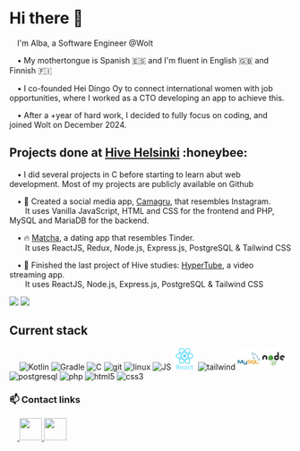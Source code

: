 <!--
### Hi there 👋

**acastanome/acastanome** is a ✨ _special_ ✨ repository because its `README.md` (this file) appears on your GitHub profile.

Here are some ideas to get you started:

- 🔭 I’m currently working on ...
- 🌱 I’m currently learning ...
- 👯 I’m looking to collaborate on ...
- 🤔 I’m looking for help with ...
- 💬 Ask me about ...
- 📫 How to reach me: ...
- 😄 Pronouns: ...
- ⚡ Fun fact: ...

<div align="center">
<img src="https://github.com/IanGaplichnik/IanGaplichnik/blob/main/hello_gif.gif" />
</div>
-->

<h1>Hi there 👋 </h1>

<p>&emsp;I'm Alba, a Software Engineer @Wolt</p>

<p>&emsp;• My mothertongue is Spanish 🇪🇸 and I'm fluent in English 🇬🇧 and Finnish 🇫🇮

<p>&emsp;• I co-founded Hei Dingo Oy to connect international women with job opportunities, where I worked as a CTO developing an app to achieve this.

<p>&emsp;• After a +year of hard work, I decided to fully focus on coding, and joined Wolt on December 2024.

<h2>Projects done at <a href="https://www.hive.fi/">Hive Helsinki</a> :honeybee:</h2>

<!-- <p>&emsp;• 👩🏻‍💻 Learning more about web development through <a href="https://github.com/acastanome/FullStackOpen2022">Full Stack Open.</p> -->
  
<!-- <p>&emsp;• 👩🏻‍💻 Currently learning C++.</p> -->
<!--
<p>&emsp;• 📖  Meanwhile completing the <a href="https://fullstackopen.com/en/">Full Stack Open</a> course. Follow my progress <a href="https://github.com/IanGaplichnik/HY_FSO">here!</a> </p>
-->
<p>&emsp;• I did several projects in C before starting to learn abut web development. Most of my projects are publicly available on Github</p>
<p>&emsp;• 📸 Created a social media app, <a href="https://github.com/acastanome/Hive_camagru">Camagru</a>, that resembles Instagram.<br>&emsp;&emsp;It uses Vanilla JavaScript, HTML and CSS for the frontend and PHP, MySQL and MariaDB for the backend.</p>
<p>&emsp;• 🔥 <a href="https://github.com/JuhoKangas/matcha">Matcha</a>, a dating app that resembles Tinder.<br>&emsp;&emsp;It uses ReactJS, Redux, Node.js, Express.js, PostgreSQL & Tailwind CSS</p>
<p>&emsp;• 🎥 Finished the last project of Hive studies: <a href="https://github.com/JuhoKangas/hypertube">HyperTube</a>, a video streaming app.<br>&emsp;&emsp;It uses ReactJS, Node.js, Express.js, PostgreSQL & Tailwind CSS</p>
<!--
<p>&emsp;• 📩 I am open for work</p>
-->

<div>
  <img src="https://github-readme-stats.vercel.app/api?username=acastanome&show_icons=true&theme=react" height="150px"/>           
  <img src="https://github-readme-stats.vercel.app/api/top-langs/?username=acastanome&show_icons=true&theme=react" height="150px"/>
</div>

<h2>Current stack</h2>
<div>
  &emsp;
  <img src="https://cdn.jsdelivr.net/gh/devicons/devicon@latest/icons/kotlin/kotlin-original.svg" alt="Kotlin" height="40px" width="40px" />
  <img src="https://cdn.jsdelivr.net/gh/devicons/devicon@latest/icons/gradle/gradle-original.svg" alt="Gradle" height="40px" width="40px" />
          
  <img src="https://cdn.jsdelivr.net/gh/devicons/devicon/icons/c/c-original.svg" alt="C" height="40px" width="40px" />
  <img src="https://cdn.jsdelivr.net/gh/devicons/devicon/icons/git/git-plain-wordmark.svg" alt="git" height="40px" width="40px" />
  <img src="https://cdn.jsdelivr.net/gh/devicons/devicon/icons/linux/linux-original.svg" alt="linux" height="40px" width="40px" />
  
  <img src="https://cdn.jsdelivr.net/gh/devicons/devicon/icons/javascript/javascript-original.svg" alt="JS" height="40px" width="40px" />
  <img src="https://raw.githubusercontent.com/devicons/devicon/master/icons/react/react-original-wordmark.svg" alt="react" width="40" height="40"/>
  <img src="https://www.vectorlogo.zone/logos/tailwindcss/tailwindcss-icon.svg" alt="tailwind" width="40" height="40"/>
  
  <img src="https://raw.githubusercontent.com/devicons/devicon/master/icons/mysql/mysql-original-wordmark.svg" alt="mysql" width="40" height="40"/>
  <img src="https://raw.githubusercontent.com/devicons/devicon/master/icons/nodejs/nodejs-original-wordmark.svg" alt="nodejs" width="40" height="40"/>
  <img src="https://www.vectorlogo.zone/logos/postgresql/postgresql-ar21.svg" alt="postgresql" width="80" height="40"/>
  
  <img src="https://cdn.jsdelivr.net/npm/devicons@1.8.0/!SVG/php.svg" alt="php" height="40px" width="40px"/>
  <img src="https://cdn.jsdelivr.net/gh/devicons/devicon/icons/html5/html5-plain-wordmark.svg" alt="html5" height="40px" width="40px" />
  <img src="https://cdn.jsdelivr.net/gh/devicons/devicon/icons/css3/css3-plain-wordmark.svg" alt="css3" height="40px" width="40px" />
<!--   <img src="https://raw.githubusercontent.com/devicons/devicon/master/icons/typescript/typescript-original.svg" alt="typescript" width="40" height="40"/> -->
  <!--
  <img src="https://cdn.jsdelivr.net/gh/devicons/devicon/icons/react/react-original-wordmark.svg"  height="40px" width="40px"/>
  <img src="https://cdn.jsdelivr.net/gh/devicons/devicon/icons/vim/vim-original.svg" height="40px" width="40px" />
-->
  </div>
  

<h3>📫 Contact links</h3>
<div>
  &emsp;<a href="https://www.linkedin.com/in/alba-castano">
    <img src="https://cdn.jsdelivr.net/gh/devicons/devicon/icons/linkedin/linkedin-original.svg" height ="40px" width="40px"/>
  </a>
  <a href="mailto:acastanome@gmail.com">
    <img height="40px" width="40px" src="https://user-images.githubusercontent.com/1412131/58957746-8d342500-87a1-11e9-9c34-4c757712bd27.png" />
  </a>
</div>
